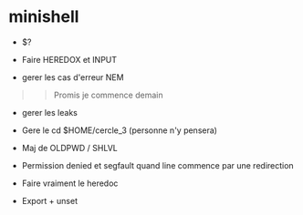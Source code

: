 # minishell

- $?

- Faire HEREDOX et INPUT

- gerer les cas d'erreur NEM
>> Promis je commence demain

- gerer les leaks

- Gere le cd $HOME/cercle_3 (personne n'y pensera)

- Maj de OLDPWD / SHLVL

- Permission denied et segfault quand line commence par une redirection

- Faire vraiment le heredoc

- Export + unset
